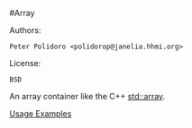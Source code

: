 #Array

Authors:

    Peter Polidoro <polidorop@janelia.hhmi.org>

License:

    BSD

An array container like the C++
[std::array](http://en.cppreference.com/w/cpp/container/array).

[Usage Examples](./examples)

